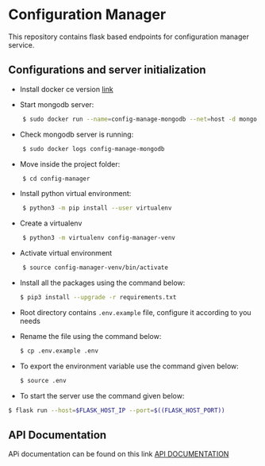 # Configuration Manager
This repository contains flask based endpoints for configuration manager service.

## Configurations and server initialization

* Install docker ce version [link](https://docs.docker.com/install/linux/docker-ce/ubuntu/)

* Start mongodb server:
```bash
    $ sudo docker run --name=config-manage-mongodb --net=host -d mongo:latest 
```

* Check mongodb server is running:
```bash
    $ sudo docker logs config-manage-mongodb
```

* Move inside the project folder:
```bash
    $ cd config-manager
```

* Install python virtual environment:

```bash
    $ python3 -m pip install --user virtualenv
```

* Create a virtualenv
```bash
    $ python3 -m virtualenv config-manager-venv
```

* Activate virtual environment
```bash
    $ source config-manager-venv/bin/activate
```

* Install all the packages using the command below:
  ```bash
  $ pip3 install --upgrade -r requirements.txt
  ```
* Root directory contains `.env.example` file, configure it according to you needs
* Rename the file using the command below:
  ```bash
  $ cp .env.example .env
  ```
* To export the environment variable use the command given below:
  ```bash
  $ source .env
  ```

* To start the server use the command given below:

```bash
$ flask run --host=$FLASK_HOST_IP --port=$((FLASK_HOST_PORT))
```

## API Documentation

APi documentation can be found on this link [API DOCUMENTATION](https://documenter.getpostman.com/view/5856653/RzZAixnE)



